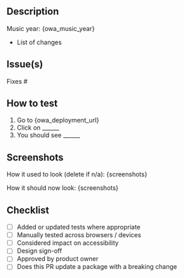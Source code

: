 ## Description

Music year: {owa_music_year}

- List of changes

## Issue(s)

Fixes #

## How to test

1. Go to {owa_deployment_url}
2. Click on \_\_\_\_\_\_
3. You should see \_\_\_\_\_\_

## Screenshots

How it used to look (delete if n/a):
{screenshots}

How it should now look:
{screenshots}

## Checklist

- [ ] Added or updated tests where appropriate
- [ ] Manually tested across browsers / devices
- [ ] Considered impact on accessibility
- [ ] Design sign-off
- [ ] Approved by product owner
- [ ] Does this PR update a package with a breaking change
